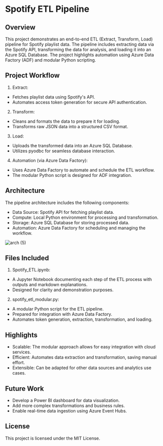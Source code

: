 # Spotify ETL Pipeline

## Overview
This project demonstrates an end-to-end ETL (Extract, Transform, Load) pipeline for Spotify playlist data. The pipeline includes extracting data via the Spotify API, transforming the data for analysis, and loading it into an Azure SQL Database. The project highlights automation using Azure Data Factory (ADF) and modular Python scripting.

## Project Workflow

1. Extract:

* Fetches playlist data using Spotify's API.
* Automates access token generation for secure API authentication.

2. Transform:

* Cleans and formats the data to prepare it for loading.
* Transforms raw JSON data into a structured CSV format.

3. Load:

* Uploads the transformed data into an Azure SQL Database.
* Utilizes pyodbc for seamless database interaction.

4. Automation (via Azure Data Factory):

* Uses Azure Data Factory to automate and schedule the ETL workflow.
* The modular Python script is designed for ADF integration.

## Architecture
The pipeline architecture includes the following components:

* Data Source: Spotify API for fetching playlist data.
* Compute: Local Python environment for processing and transformation.
* Storage: Azure SQL Database for storing processed data.
* Automation: Azure Data Factory for scheduling and managing the workflow.

![arch (5)](https://github.com/user-attachments/assets/5b6b4b6a-340a-4576-b4d7-dc0598395ec7)

## Files Included
1. Spotify_ETL.ipynb:

* A Jupyter Notebook documenting each step of the ETL process with outputs and markdown explanations.
* Designed for clarity and demonstration purposes.

2. spotify_etl_modular.py:

* A modular Python script for the ETL pipeline.
* Prepared for integration with Azure Data Factory.
* Automates token generation, extraction, transformation, and loading.

## Highlights

* Scalable: The modular approach allows for easy integration with cloud services.
* Efficient: Automates data extraction and transformation, saving manual effort.
* Extensible: Can be adapted for other data sources and analytics use cases.

## Future Work

* Develop a Power BI dashboard for data visualization.
* Add more complex transformations and business rules.
* Enable real-time data ingestion using Azure Event Hubs.

## License
This project is licensed under the MIT License.
